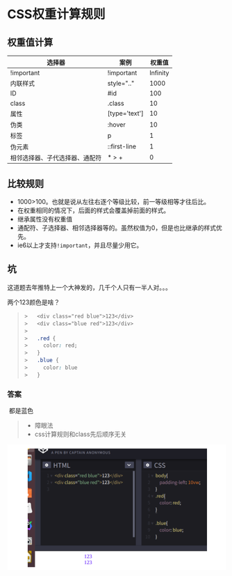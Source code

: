 # CSS权重计算规则

## 权重值计算

| 选择器                         | 案例          | 权重值   |
| ------------------------------ | ------------- | -------- |
| !important                     | !important    | Infinity |
| 内联样式                       | style=".."    | 1000     |
| ID                             | #id           | 100      |
| class                          | .class        | 10       |
| 属性                           | [type='text'] | 10       |
| 伪类                           | :hover        | 10       |
| 标签                           | p             | 1        |
| 伪元素                         | ::first-line  | 1        |
| 相邻选择器、子代选择器、通配符 | * > +         | 0        |

## 比较规则

-   1000>100。也就是说从左往右逐个等级比较，前一等级相等才往后比。
-   在权重相同的情况下，后面的样式会覆盖掉前面的样式。
-   继承属性没有权重值
-   通配符、子选择器、相邻选择器等的。虽然权值为0，但是也比继承的样式优先。
-   ie6以上才支持`!important`，并且尽量少用它。

## 坑

这道题去年推特上一个大神发的，几千个人只有一半人对。。。

两个123颜色是啥？

>   ```css
>   >   <div class="red blue">123</div>
>   >   <div class="blue red">123</div>
>   >
>   >   .red {
>   >     color: red;
>   >   }
>   >   .blue {
>   >     color: blue
>   >   }
>   ```

### 答案

​	都是蓝色

>   -   障眼法
>   -   css计算规则和class先后顺序无关

![1565583214823](images/1565583214823.png)